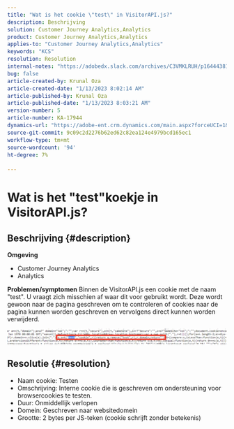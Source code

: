 ```yaml
---
title: "Wat is het cookie \"test\" in VisitorAPI.js?"
description: Beschrijving
solution: Customer Journey Analytics,Analytics
product: Customer Journey Analytics,Analytics
applies-to: "Customer Journey Analytics,Analytics"
keywords: "KCS"
resolution: Resolution
internal-notes: "https://adobedx.slack.com/archives/C3VMKLRUH/p1644438152582239"
bug: false
article-created-by: Krunal Oza
article-created-date: "1/13/2023 8:02:14 AM"
article-published-by: Krunal Oza
article-published-date: "1/13/2023 8:03:21 AM"
version-number: 5
article-number: KA-17944
dynamics-url: "https://adobe-ent.crm.dynamics.com/main.aspx?forceUCI=1&pagetype=entityrecord&etn=knowledgearticle&id=0b407392-1893-ed11-aad1-6045bd006793"
source-git-commit: 9c09c2d2276b62ed62c82ea124e4979bcd165ec1
workflow-type: tm+mt
source-wordcount: '94'
ht-degree: 7%

---
```


# Wat is het &quot;test&quot;koekje in VisitorAPI.js?

## Beschrijving {#description}

<b>Omgeving</b>
- Customer Journey Analytics
- Analytics



<b>Problemen/symptomen</b>
Binnen de VisitorAPI.js een cookie met de naam &quot;test&quot;. U vraagt zich misschien af waar dit voor gebruikt wordt. Deze wordt gewoon naar de pagina geschreven om te controleren of cookies naar de pagina kunnen worden geschreven en vervolgens direct kunnen worden verwijderd.

![](assets/___0c407392-1893-ed11-aad1-6045bd006793___.png)


## Resolutie {#resolution}


- Naam cookie: Testen
- Omschrijving: Interne cookie die is geschreven om ondersteuning voor browsercookies te testen.
- Duur: Onmiddellijk verlopen
- Domein: Geschreven naar websitedomein
- Grootte: 2 bytes per JS-teken (cookie schrijft zonder betekenis)

